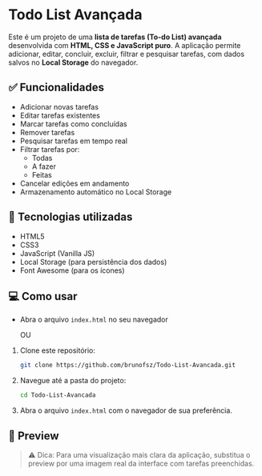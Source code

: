# Todo List Avançada

Este é um projeto de uma **lista de tarefas (To-do List) avançada** desenvolvida com **HTML, CSS e JavaScript puro**. A aplicação permite adicionar, editar, concluir, excluir, filtrar e pesquisar tarefas, com dados salvos no **Local Storage** do navegador.

## ✅ Funcionalidades

- Adicionar novas tarefas
- Editar tarefas existentes
- Marcar tarefas como concluídas
- Remover tarefas
- Pesquisar tarefas em tempo real
- Filtrar tarefas por:
  - Todas
  - A fazer
  - Feitas
- Cancelar edições em andamento
- Armazenamento automático no Local Storage

## 🧠 Tecnologias utilizadas

- HTML5
- CSS3
- JavaScript (Vanilla JS)
- Local Storage (para persistência dos dados)
- Font Awesome (para os ícones)

## 💻 Como usar

- Abra o arquivo `index.html` no seu navegador

  OU

1. Clone este repositório:

   ```bash
   git clone https://github.com/brunofsz/Todo-List-Avancada.git
   ```

2. Navegue até a pasta do projeto:

   ```bash
   cd Todo-List-Avancada
   ```

3. Abra o arquivo `index.html` com o navegador de sua preferência.

## 📸 Preview



> ⚠️ Dica: Para uma visualização mais clara da aplicação, substitua o preview por uma imagem real da interface com tarefas preenchidas.

